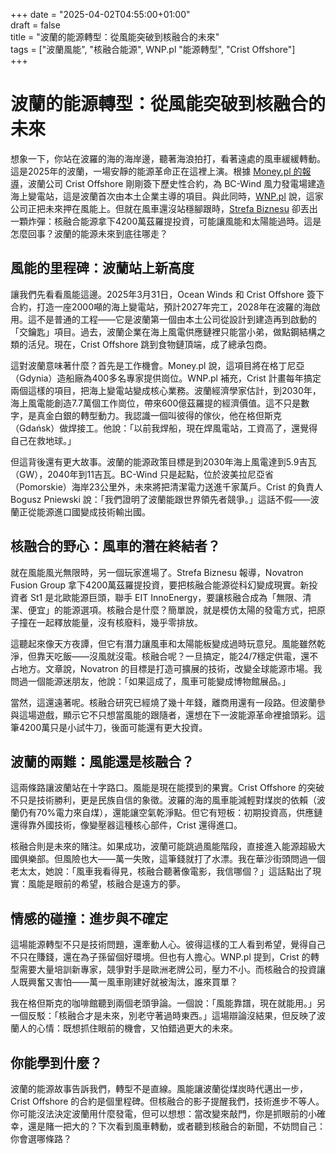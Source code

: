 +++
date = "2025-04-02T04:55:00+01:00"  
draft = false  
title = "波蘭的能源轉型：從風能突破到核融合的未來"  
tags = ["波蘭風能", "核融合能源", WNP.pl "能源轉型", "Crist Offshore"]  
+++

# 波蘭的能源轉型：從風能突破到核融合的未來

想象一下，你站在波羅的海的海岸邊，聽著海浪拍打，看著遠處的風車緩緩轉動。這是2025年的波蘭，一場安靜的能源革命正在這裡上演。根據 [Money.pl 的報導](https://www.money.pl/gospodarka/pierwsza-taka-umowa-postawia-stacje-na-farme-wiatrowa-na-baltyku-7141355774352224a.html)，波蘭公司 Crist Offshore 剛剛簽下歷史性合約，為 BC-Wind 風力發電場建造海上變電站，這是波蘭首次由本土企業主導的項目。與此同時，[WNP.pl](https://www.wnp.pl/energia/jeszcze-nikt-w-polsce-tego-nie-robil-crist-offshore-wiaze-przyszlosc-z-energetyka-wiatrowa,929416.html) 說，這家公司正把未來押在風能上。但就在風車還沒站穩腳跟時，[Strefa Biznesu](https://strefabiznesu.pl/przelom-w-energetyce-o-krok-blizej-wiatraki-i-panele-sloneczne-moga-pojsc-w-odstawke/ar/c3p2-27425941) 卻丟出一顆炸彈：核融合能源拿下4200萬茲羅提投資，可能讓風能和太陽能過時。這是怎麼回事？波蘭的能源未來到底往哪走？

## 風能的里程碑：波蘭站上新高度

讓我們先看看風能這邊。2025年3月31日，Ocean Winds 和 Crist Offshore 簽下合約，打造一座2000噸的海上變電站，預計2027年完工，2028年在波羅的海啟用。這不是普通的工程——它是波蘭第一個由本土公司從設計到建造再到啟動的「交鑰匙」項目。過去，波蘭企業在海上風電供應鏈裡只能當小弟，做點鋼結構之類的活兒。現在，Crist Offshore 跳到食物鏈頂端，成了總承包商。

這對波蘭意味著什麼？首先是工作機會。Money.pl 說，這項目將在格丁尼亞（Gdynia）造船廠為400多名專家提供崗位。WNP.pl 補充，Crist 計畫每年搞定兩個這樣的項目，把海上變電站變成核心業務。波蘭經濟學家估計，到2030年，海上風電能創造7.7萬個工作崗位，帶來600億茲羅提的經濟價值。這不只是數字，是真金白銀的轉型動力。我認識一個叫彼得的傢伙，他在格但斯克（Gdańsk）做焊接工。他說：「以前我焊船，現在焊風電站，工資高了，還覺得自己在救地球。」

但這背後還有更大故事。波蘭的能源政策目標是到2030年海上風電達到5.9吉瓦（GW），2040年到11吉瓦。BC-Wind 只是起點，位於波美拉尼亞省（Pomorskie）海岸23公里外，未來將把清潔電力送進千家萬戶。Crist 的負責人 Bogusz Pniewski 說：「我們證明了波蘭能跟世界領先者競爭。」這話不假——波蘭正從能源進口國變成技術輸出國。

## 核融合的野心：風車的潛在終結者？

就在風能風光無限時，另一個玩家進場了。Strefa Biznesu 報導，Novatron Fusion Group 拿下4200萬茲羅提投資，要把核融合能源從科幻變成現實。新投資者 St1 是北歐能源巨頭，聯手 EIT InnoEnergy，要讓核融合成為「無限、清潔、便宜」的能源選項。核融合是什麼？簡單說，就是模仿太陽的發電方式，把原子撞在一起釋放能量，沒有核廢料，幾乎零排放。

這聽起來像天方夜譚，但它有潛力讓風車和太陽能板變成過時玩意兒。風能雖然乾淨，但靠天吃飯——沒風就沒電。核融合呢？一旦搞定，能24/7穩定供電，還不占地方。文章說，Novatron 的目標是打造可擴展的技術，改變全球能源市場。我問過一個能源迷朋友，他說：「如果這成了，風車可能變成博物館展品。」

當然，這還遠著呢。核融合研究已經燒了幾十年錢，離商用還有一段路。但波蘭參與這場遊戲，顯示它不只想當風能的跟隨者，還想在下一波能源革命裡搶頭彩。這筆4200萬只是小試牛刀，後面可能還有更大投資。

## 波蘭的兩難：風能還是核融合？

這兩條路讓波蘭站在十字路口。風能是現在能摸到的果實。Crist Offshore 的突破不只是技術勝利，更是民族自信的象徵。波羅的海的風車能減輕對煤炭的依賴（波蘭仍有70%電力來自煤），還能讓空氣乾淨點。但它有短板：初期投資高，供應鏈還得靠外國技術，像變壓器這種核心部件，Crist 還得進口。

核融合則是未來的賭注。如果成功，波蘭可能跳過風能階段，直接進入能源超級大國俱樂部。但風險也大——萬一失敗，這筆錢就打了水漂。我在華沙街頭問過一個老太太，她說：「風車我看得見，核融合聽著像電影，我信哪個？」這話點出了現實：風能是眼前的希望，核融合是遠方的夢。

## 情感的碰撞：進步與不確定

這場能源轉型不只是技術問題，還牽動人心。彼得這樣的工人看到希望，覺得自己不只在賺錢，還在為子孫留個好環境。但也有人擔心。WNP.pl 提到，Crist 的轉型需要大量培訓新專家，競爭對手是歐洲老牌公司，壓力不小。而核融合的投資讓人既興奮又害怕——萬一風車剛建好就被淘汰，誰來買單？

我在格但斯克的咖啡館聽到兩個老頭爭論。一個說：「風能靠譜，現在就能用。」另一個反駁：「核融合才是未來，別老守著過時東西。」這場辯論沒結果，但反映了波蘭人的心情：既想抓住眼前的機會，又怕錯過更大的未來。

## 你能學到什麼？

波蘭的能源故事告訴我們，轉型不是直線。風能讓波蘭從煤炭時代邁出一步，Crist Offshore 的合約是個里程碑。但核融合的影子提醒我們，技術進步不等人。你可能沒法決定波蘭用什麼發電，但可以想想：當改變來敲門，你是抓眼前的小確幸，還是賭一把大的？下次看到風車轉動，或者聽到核融合的新聞，不妨問自己：你會選哪條路？
